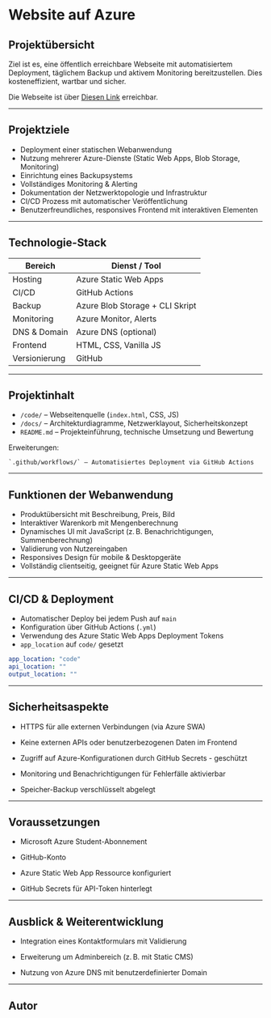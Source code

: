 # Website auf Azure

## Projektübersicht

Ziel ist es, eine öffentlich erreichbare Webseite mit automatisiertem Deployment, täglichem Backup und aktivem Monitoring bereitzustellen. Dies kosteneffizient, wartbar und sicher.

Die Webseite ist über [Diesen Link](https://red-glacier-049295f03.1.azurestaticapps.net/) erreichbar.

---

## Projektziele

- Deployment einer statischen Webanwendung
- Nutzung mehrerer Azure-Dienste (Static Web Apps, Blob Storage, Monitoring)
- Einrichtung eines Backupsystems
- Vollständiges Monitoring & Alerting
- Dokumentation der Netzwerktopologie und Infrastruktur
- CI/CD Prozess mit automatischer Veröffentlichung
- Benutzerfreundliches, responsives Frontend mit interaktiven Elementen

---

## Technologie-Stack

| Bereich             | Dienst / Tool              |
|---------------------|----------------------------|
| Hosting             | Azure Static Web Apps      |
| CI/CD               | GitHub Actions             |
| Backup              | Azure Blob Storage + CLI Skript |
| Monitoring          | Azure Monitor, Alerts      |
| DNS & Domain        | Azure DNS (optional)       |
| Frontend            | HTML, CSS, Vanilla JS      |
| Versionierung       | GitHub                     |

---

## Projektinhalt

- `/code/` – Webseitenquelle (`index.html`, CSS, JS)
- `/docs/` – Architekturdiagramme, Netzwerklayout, Sicherheitskonzept
- `README.md` – Projekteinführung, technische Umsetzung und Bewertung

Erweiterungen:
```
`.github/workflows/` – Automatisiertes Deployment via GitHub Actions 
```

---

## Funktionen der Webanwendung

- Produktübersicht mit Beschreibung, Preis, Bild
- Interaktiver Warenkorb mit Mengenberechnung
- Dynamisches UI mit JavaScript (z. B. Benachrichtigungen, Summenberechnung)
- Validierung von Nutzereingaben
- Responsives Design für mobile & Desktopgeräte
- Vollständig clientseitig, geeignet für Azure Static Web Apps

---

## CI/CD & Deployment

- Automatischer Deploy bei jedem Push auf `main`
- Konfiguration über GitHub Actions (`.yml`)
- Verwendung des Azure Static Web Apps Deployment Tokens
- `app_location` auf `code/` gesetzt

```yaml
app_location: "code"
api_location: ""
output_location: ""
```

---
## Sicherheitsaspekte

- HTTPS für alle externen Verbindungen (via Azure SWA)

- Keine externen APIs oder benutzerbezogenen Daten im Frontend

- Zugriff auf Azure-Konfigurationen durch GitHub Secrets - geschützt

- Monitoring und Benachrichtigungen für Fehlerfälle aktivierbar

- Speicher-Backup verschlüsselt abgelegt


---
## Voraussetzungen

- Microsoft Azure Student-Abonnement

- GitHub-Konto

- Azure Static Web App Ressource konfiguriert

- GitHub Secrets für API-Token hinterlegt


---
## Ausblick & Weiterentwicklung

- Integration eines Kontaktformulars mit Validierung

- Erweiterung um Adminbereich (z. B. mit Static CMS)

- Nutzung von Azure DNS mit benutzerdefinierter Domain

---
## Autor

